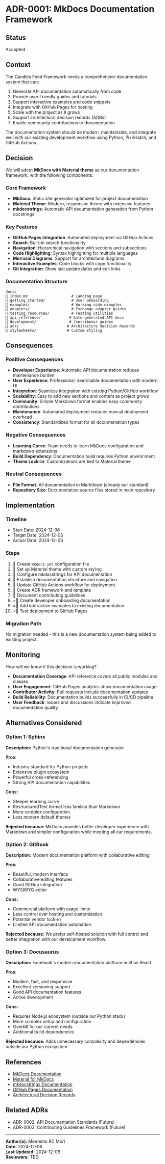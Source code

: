 # ADR-0001: MkDocs Documentation Framework

## Status

Accepted

## Context

The Candles Feed Framework needs a comprehensive documentation system that can:

1. Generate API documentation automatically from code
2. Provide user-friendly guides and tutorials
3. Support interactive examples and code snippets
4. Integrate with GitHub Pages for hosting
5. Scale with the project as it grows
6. Support architectural decision records (ADRs)
7. Enable community contributions to documentation

The documentation system should be modern, maintainable, and integrate well with our existing development workflow using Python, Pixi/Hatch, and GitHub Actions.

## Decision

We will adopt **MkDocs with Material theme** as our documentation framework, with the following components:

### Core Framework
- **MkDocs**: Static site generator optimized for project documentation
- **Material Theme**: Modern, responsive theme with extensive features
- **mkdocstrings**: Automatic API documentation generation from Python docstrings

### Key Features
- **GitHub Pages Integration**: Automated deployment via GitHub Actions
- **Search**: Built-in search functionality
- **Navigation**: Hierarchical navigation with sections and subsections
- **Code Highlighting**: Syntax highlighting for multiple languages
- **Mermaid Diagrams**: Support for architectural diagrams
- **Interactive Examples**: Code blocks with copy functionality
- **Git Integration**: Show last update dates and edit links

### Documentation Structure
```
docs/
   index.md                    # Landing page
   getting_started/            # User onboarding
   examples/                   # Working code examples
   adapters/                   # Exchange adapter guides
   testing_resources/          # Testing utilities
   api_reference/             # Auto-generated API docs
   development/               # Contributor guides
   adr/                      # Architecture Decision Records
   stylesheets/              # Custom styling
```

## Consequences

### Positive Consequences

- **Developer Experience**: Automatic API documentation reduces maintenance burden
- **User Experience**: Professional, searchable documentation with modern UI
- **Integration**: Seamless integration with existing Python/GitHub workflow
- **Scalability**: Easy to add new sections and content as project grows
- **Community**: Simple Markdown format enables easy community contributions
- **Maintenance**: Automated deployment reduces manual deployment overhead
- **Consistency**: Standardized format for all documentation types

### Negative Consequences

- **Learning Curve**: Team needs to learn MkDocs configuration and markdown extensions
- **Build Dependency**: Documentation build requires Python environment
- **Theme Lock-in**: Customizations are tied to Material theme

### Neutral Consequences

- **File Format**: All documentation in Markdown (already our standard)
- **Repository Size**: Documentation source files stored in main repository

## Implementation

### Timeline

- Start Date: 2024-12-06
- Target Date: 2024-12-06
- Actual Date: 2024-12-06

### Steps

1.  Create `mkdocs.yml` configuration file
2.  Set up Material theme with custom styling
3.  Configure mkdocstrings for API documentation
4.  Establish documentation structure and navigation
5.  Update GitHub Actions workflow for deployment
6.  Create ADR framework and template
7.  Document contributing guidelines
8. = Create developer onboarding documentation
9. = Add interactive examples to existing documentation
10. = Test deployment to GitHub Pages

### Migration Path

No migration needed - this is a new documentation system being added to existing project.

## Monitoring

How will we know if this decision is working?

- **Documentation Coverage**: API reference covers all public modules and classes
- **User Engagement**: GitHub Pages analytics show documentation usage
- **Contributor Activity**: Pull requests include documentation updates
- **Build Reliability**: Documentation builds successfully in CI/CD pipeline
- **User Feedback**: Issues and discussions indicate improved documentation quality

## Alternatives Considered

### Option 1: Sphinx

**Description:** Python's traditional documentation generator

**Pros:**
- Industry standard for Python projects
- Extensive plugin ecosystem
- Powerful cross-referencing
- Strong API documentation capabilities

**Cons:**
- Steeper learning curve
- RestructuredText format less familiar than Markdown
- More complex configuration
- Less modern default themes

**Rejected because:** MkDocs provides better developer experience with Markdown and simpler configuration while meeting all our requirements.

### Option 2: GitBook

**Description:** Modern documentation platform with collaborative editing

**Pros:**
- Beautiful, modern interface
- Collaborative editing features
- Good GitHub integration
- WYSIWYG editor

**Cons:**
- Commercial platform with usage limits
- Less control over hosting and customization
- Potential vendor lock-in
- Limited API documentation automation

**Rejected because:** We prefer self-hosted solution with full control and better integration with our development workflow.

### Option 3: Docusaurus

**Description:** Facebook's modern documentation platform built on React

**Pros:**
- Modern, fast, and responsive
- Excellent versioning support
- Good API documentation features
- Active development

**Cons:**
- Requires Node.js ecosystem (outside our Python stack)
- More complex setup and configuration
- Overkill for our current needs
- Additional build dependencies

**Rejected because:** Adds unnecessary complexity and dependencies outside our Python ecosystem.

## References

- [MkDocs Documentation](https://www.mkdocs.org/)
- [Material for MkDocs](https://squidfunk.github.io/mkdocs-material/)
- [mkdocstrings Documentation](https://mkdocstrings.github.io/)
- [GitHub Pages Documentation](https://docs.github.com/en/pages)
- [Architectural Decision Records](https://adr.github.io/)

## Related ADRs

- ADR-0002: API Documentation Standards (Future)
- ADR-0003: Contributing Guidelines Framework (Future)

---

**Author(s):** Memento RC Mori  
**Date:** 2024-12-06  
**Last Updated:** 2024-12-06  
**Reviewers:** TBD